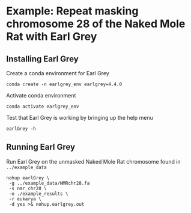 # Example: Repeat masking chromosome 28 of the Naked Mole Rat with Earl Grey

## Installing Earl Grey

Create a conda environment for Earl Grey

```
conda create -n earlgrey_env earlgrey=4.4.0
```

Activate conda environment

```
conda activate earlgrey_env
```

Test that Earl Grey is working by bringing up the help menu

```
earlGrey -h
```

## Running Earl Grey

Run Earl Grey on the unmasked Naked Mole Rat chromosome found in `../example_data`

```
nohup earlGrey \
 -g ../example_data/NMRchr28.fa
 -s nmr_chr28 \
 -o ./example_results \
 -r eukarya \
 -d yes >& nohup.earlgrey.out
```
